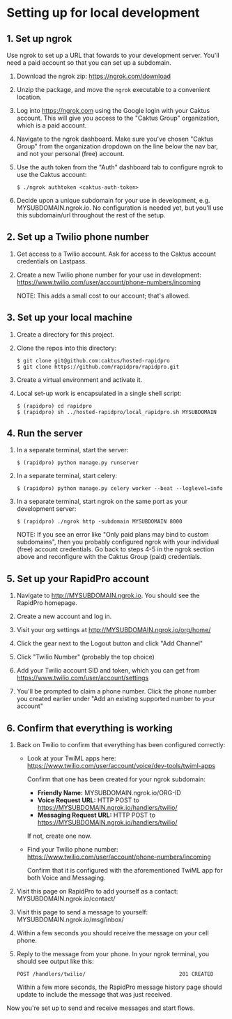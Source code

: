 # Setting up for local development

## 1. Set up ngrok

Use ngrok to set up a URL that fowards to your development server. You'll need
a paid account so that you can set up a subdomain.

1. Download the ngrok zip: https://ngrok.com/download

2. Unzip the package, and move the `ngrok` executable to a convenient
   location.

3. Log into https://ngrok.com using the Google login with your Caktus account.
   This will give you access to the "Caktus Group" organization, which is
   a paid account.

4. Navigate to the ngrok dashboard. Make sure you've chosen "Caktus Group"
   from the organization dropdown on the line below the nav bar, and not your
   personal (free) account.

5. Use the auth token from the "Auth" dashboard tab to configure ngrok to use
   the Caktus account:

    ```
    $ ./ngrok authtoken <caktus-auth-token>
    ```

6. Decide upon a unique subdomain for your use in development, e.g.
   MYSUBDOMAIN.ngrok.io. No configuration is needed yet, but you'll use
   this subdomain/url throughout the rest of the setup.

## 2. Set up a Twilio phone number

1. Get access to a Twilio account. Ask for access to the Caktus account
   credentials on Lastpass.

2. Create a new Twilio phone number for your use in development:
   https://www.twilio.com/user/account/phone-numbers/incoming

   NOTE: This adds a small cost to our account; that's allowed.

## 3. Set up your local machine

1. Create a directory for this project.

2. Clone the repos into this directory:

    ```
    $ git clone git@github.com:caktus/hosted-rapidpro
    $ git clone https://github.com/rapidpro/rapidpro.git
    ```

3. Create a virtual environment and activate it.

4. Local set-up work is encapsulated in a single shell script:

    ```
    $ (rapidpro) cd rapidpro
    $ (rapidpro) sh ../hosted-rapidpro/local_rapidpro.sh MYSUBDOMAIN
    ```

## 4. Run the server

1. In a separate terminal, start the server:

    ```
    $ (rapidpro) python manage.py runserver
    ```

2. In a separate terminal, start celery:

    ```
    $ (rapidpro) python manage.py celery worker --beat --loglevel=info
    ```

3. In a separate terminal, start ngrok on the same port as your development
   server:

    ```
    $ (rapidpro) ./ngrok http -subdomain MYSUBDOMAIN 8000
    ```

   NOTE: If you see an error like "Only paid plans may bind to custom
   subdomains", then you probably configured ngrok with your individual (free)
   account credentials. Go back to steps 4-5 in the ngrok section above and
   reconfigure with the Caktus Group (paid) credentials.


## 5. Set up your RapidPro account

1. Navigate to http://MYSUBDOMAIN.ngrok.io. You should see the RapidPro
   homepage.

2. Create a new account and log in.

3. Visit your org settings at http://MYSUBDOMAIN.ngrok.io/org/home/

4. Click the gear next to the Logout button and click "Add Channel"

5. Click "Twilio Number" (probably the top choice)

6. Add your Twilio account SID and token, which you can get from
   https://www.twilio.com/user/account/settings

7. You'll be prompted to claim a phone number. Click the phone number you
   created earlier under "Add an existing supported number to your account"

## 6. Confirm that everything is working

1. Back on Twilio to confirm that everything has been configured correctly:

    * Look at your TwiML apps here:
      https://www.twilio.com/user/account/voice/dev-tools/twiml-apps

      Confirm that one has been created for your ngrok subdomain:

        - **Friendly Name:** MYSUBDOMAIN.ngrok.io/ORG-ID
        - **Voice Request URL:** HTTP POST to https://MYSUBDOMAIN.ngrok.io/handlers/twilio/
        - **Messaging Request URL:** HTTP POST to https://MYSUBDOMAIN.ngrok.io/handlers/twilio/

      If not, create one now.

    * Find your Twilio phone number:
      https://www.twilio.com/user/account/phone-numbers/incoming

      Confirm that it is configured with the aforementioned TwiML app for
      both Voice and Messaging.

2. Visit this page on RapidPro to add yourself as a contact:
   MYSUBDOMAIN.ngrok.io/contact/

3. Visit this page to send a message to yourself:
   MYSUBDOMAIN.ngrok.io/msg/inbox/

4. Within a few seconds you should receive the message on your cell phone.

5. Reply to the message from your phone. In your ngrok terminal, you should
   see output like this:

    ```
    POST /handlers/twilio/                              201 CREATED
    ```

   Within a few more seconds, the RapidPro message history page should update
   to include the message that was just received.

Now you're set up to send and receive messages and start flows.
